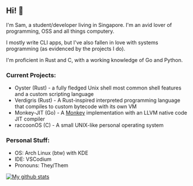 ## Hi! 👋

I'm Sam, a student/developer living in Singapore. I'm an avid lover of programming, OSS and all things computery.

I mostly write CLI apps, but I've also fallen in love with systems programming (as evidenced by the projects I do).

I'm proficient in Rust and C, with a working knowledge of Go and Python.

### Current Projects:
- Oyster (Rust) - a fully fledged Unix shell most common shell features and a custom scripting language
- Verdigris (Rust) - A Rust-inspired interpreted programming language that compiles to custom bytecode with its own VM
- Monkey-JIT (Go) - A [Monkey](https://interpreterbook.com) implementation with an LLVM native code JIT compiler
- raccoonOS (C) - A small UNIX-like personal operating system

### Personal Stuff:
- OS: Arch Linux (btw) with KDE
- IDE: VSCodium
- Pronouns: They/Them

[![My github stats](https://github-readme-stats.vercel.app/api?username=cartoon-raccoon&show_icons=true&theme=onedark)](https://github.com/anuraghazra/github-readme-stats)
